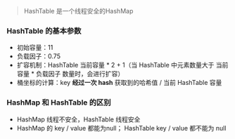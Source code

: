 > HashTable 是一个线程安全的HashMap

### HashTable 的基本参数

- 初始容量：11
- 负载因子：0.75
- 扩容机制：HashTable 当前容量 * 2 + 1（当 HashTable 中元素数量大于 当前容量 * 负载因子 数量时，会进行扩容）
- 桶坐标的计算：key **经过一次 hash** 获取到的哈希值 / 当前 HashTable 容量

### HashMap 和 HashTable 的区别

- HashMap 线程不安全，HashTable 线程安全
- HashMap 的 key / value 都能为null； HashTable key / value 都不能为 null